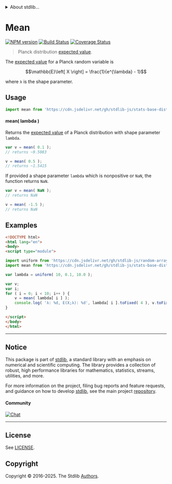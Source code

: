 <!--

@license Apache-2.0

Copyright (c) 2024 The Stdlib Authors.

Licensed under the Apache License, Version 2.0 (the "License");
you may not use this file except in compliance with the License.
You may obtain a copy of the License at

   http://www.apache.org/licenses/LICENSE-2.0

Unless required by applicable law or agreed to in writing, software
distributed under the License is distributed on an "AS IS" BASIS,
WITHOUT WARRANTIES OR CONDITIONS OF ANY KIND, either express or implied.
See the License for the specific language governing permissions and
limitations under the License.

-->


<details>
  <summary>
    About stdlib...
  </summary>
  <p>We believe in a future in which the web is a preferred environment for numerical computation. To help realize this future, we've built stdlib. stdlib is a standard library, with an emphasis on numerical and scientific computation, written in JavaScript (and C) for execution in browsers and in Node.js.</p>
  <p>The library is fully decomposable, being architected in such a way that you can swap out and mix and match APIs and functionality to cater to your exact preferences and use cases.</p>
  <p>When you use stdlib, you can be absolutely certain that you are using the most thorough, rigorous, well-written, studied, documented, tested, measured, and high-quality code out there.</p>
  <p>To join us in bringing numerical computing to the web, get started by checking us out on <a href="https://github.com/stdlib-js/stdlib">GitHub</a>, and please consider <a href="https://opencollective.com/stdlib">financially supporting stdlib</a>. We greatly appreciate your continued support!</p>
</details>

# Mean

[![NPM version][npm-image]][npm-url] [![Build Status][test-image]][test-url] [![Coverage Status][coverage-image]][coverage-url] <!-- [![dependencies][dependencies-image]][dependencies-url] -->

> Planck distribution [expected value][expected-value].

<!-- Section to include introductory text. Make sure to keep an empty line after the intro `section` element and another before the `/section` close. -->

<section class="intro">

The [expected value][expected-value] for a Planck random variable is

<!-- <equation class="equation" label="eq:planck_expectation" align="center" raw="\mathbb{E}\left[ X \right] = \frac{1}{e^{\lambda} - 1}" alt="Expected value for a Planck distribution."> -->

```math
\mathbb{E}\left[ X \right] = \frac{1}{e^{\lambda} - 1}
```

<!-- </equation> -->

where `λ` is the shape parameter.

</section>

<!-- /.intro -->

<!-- Package usage documentation. -->



<section class="usage">

## Usage

```javascript
import mean from 'https://cdn.jsdelivr.net/gh/stdlib-js/stats-base-dists-planck-mean@esm/index.mjs';
```

#### mean( lambda )

Returns the [expected value][expected-value] of a Planck distribution with shape parameter `lambda`.

```javascript
var v = mean( 0.1 );
// returns ~9.5083

v = mean( 0.5 );
// returns ~1.5415
```

If provided a shape parameter `lambda` which is nonpositive or `NaN`, the function returns `NaN`.

```javascript
var v = mean( NaN );
// returns NaN

v = mean( -1.5 );
// returns NaN
```

</section>

<!-- /.usage -->

<!-- Package usage notes. Make sure to keep an empty line after the `section` element and another before the `/section` close. -->

<section class="notes">

</section>

<!-- /.notes -->

<!-- Package usage examples. -->

<section class="examples">

## Examples

<!-- eslint no-undef: "error" -->

```html
<!DOCTYPE html>
<html lang="en">
<body>
<script type="module">

import uniform from 'https://cdn.jsdelivr.net/gh/stdlib-js/random-array-uniform@esm/index.mjs';
import mean from 'https://cdn.jsdelivr.net/gh/stdlib-js/stats-base-dists-planck-mean@esm/index.mjs';

var lambda = uniform( 10, 0.1, 10.0 );

var v;
var i;
for ( i = 0; i < 10; i++ ) {
    v = mean( lambda[ i ] );
    console.log( 'λ: %d, E(X;λ): %d', lambda[ i ].toFixed( 4 ), v.toFixed( 4 ) );
}

</script>
</body>
</html>
```

</section>

<!-- /.examples -->

<!-- Section to include cited references. If references are included, add a horizontal rule *before* the section. Make sure to keep an empty line after the `section` element and another before the `/section` close. -->

<section class="references">

</section>

<!-- /.references -->

<!-- C interface documentation. -->



<!-- Section for related `stdlib` packages. Do not manually edit this section, as it is automatically populated. -->

<section class="related">

</section>

<!-- /.related -->

<!-- Section for all links. Make sure to keep an empty line after the `section` element and another before the `/section` close. -->


<section class="main-repo" >

* * *

## Notice

This package is part of [stdlib][stdlib], a standard library with an emphasis on numerical and scientific computing. The library provides a collection of robust, high performance libraries for mathematics, statistics, streams, utilities, and more.

For more information on the project, filing bug reports and feature requests, and guidance on how to develop [stdlib][stdlib], see the main project [repository][stdlib].

#### Community

[![Chat][chat-image]][chat-url]

---

## License

See [LICENSE][stdlib-license].


## Copyright

Copyright &copy; 2016-2025. The Stdlib [Authors][stdlib-authors].

</section>

<!-- /.stdlib -->

<!-- Section for all links. Make sure to keep an empty line after the `section` element and another before the `/section` close. -->

<section class="links">

[npm-image]: http://img.shields.io/npm/v/@stdlib/stats-base-dists-planck-mean.svg
[npm-url]: https://npmjs.org/package/@stdlib/stats-base-dists-planck-mean

[test-image]: https://github.com/stdlib-js/stats-base-dists-planck-mean/actions/workflows/test.yml/badge.svg?branch=main
[test-url]: https://github.com/stdlib-js/stats-base-dists-planck-mean/actions/workflows/test.yml?query=branch:main

[coverage-image]: https://img.shields.io/codecov/c/github/stdlib-js/stats-base-dists-planck-mean/main.svg
[coverage-url]: https://codecov.io/github/stdlib-js/stats-base-dists-planck-mean?branch=main

<!--

[dependencies-image]: https://img.shields.io/david/stdlib-js/stats-base-dists-planck-mean.svg
[dependencies-url]: https://david-dm.org/stdlib-js/stats-base-dists-planck-mean/main

-->

[chat-image]: https://img.shields.io/gitter/room/stdlib-js/stdlib.svg
[chat-url]: https://app.gitter.im/#/room/#stdlib-js_stdlib:gitter.im

[stdlib]: https://github.com/stdlib-js/stdlib

[stdlib-authors]: https://github.com/stdlib-js/stdlib/graphs/contributors

[umd]: https://github.com/umdjs/umd
[es-module]: https://developer.mozilla.org/en-US/docs/Web/JavaScript/Guide/Modules

[deno-url]: https://github.com/stdlib-js/stats-base-dists-planck-mean/tree/deno
[deno-readme]: https://github.com/stdlib-js/stats-base-dists-planck-mean/blob/deno/README.md
[umd-url]: https://github.com/stdlib-js/stats-base-dists-planck-mean/tree/umd
[umd-readme]: https://github.com/stdlib-js/stats-base-dists-planck-mean/blob/umd/README.md
[esm-url]: https://github.com/stdlib-js/stats-base-dists-planck-mean/tree/esm
[esm-readme]: https://github.com/stdlib-js/stats-base-dists-planck-mean/blob/esm/README.md
[branches-url]: https://github.com/stdlib-js/stats-base-dists-planck-mean/blob/main/branches.md

[stdlib-license]: https://raw.githubusercontent.com/stdlib-js/stats-base-dists-planck-mean/main/LICENSE

[expected-value]: https://en.wikipedia.org/wiki/Expected_value

</section>

<!-- /.links -->
